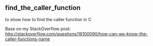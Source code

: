 ## find_the_caller_function

to show how to find the caller function in C

Base on my StackOverflow post:
    http://stackoverflow.com/questions/16100090/how-can-we-know-the-caller-functions-name
